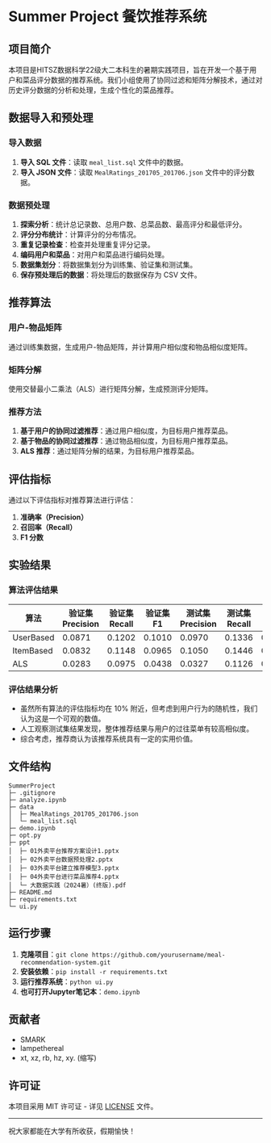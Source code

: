 # Summer Project 餐饮推荐系统

## 项目简介

本项目是HITSZ数据科学22级大二本科生的暑期实践项目，旨在开发一个基于用户和菜品评分数据的推荐系统。我们小组使用了协同过滤和矩阵分解技术，通过对历史评分数据的分析和处理，生成个性化的菜品推荐。

## 数据导入和预处理

### 导入数据

1. **导入 SQL 文件**：读取 `meal_list.sql` 文件中的数据。
2. **导入 JSON 文件**：读取 `MealRatings_201705_201706.json` 文件中的评分数据。

### 数据预处理

1. **探索分析**：统计总记录数、总用户数、总菜品数、最高评分和最低评分。
2. **评分分布统计**：计算评分的分布情况。
3. **重复记录检查**：检查并处理重复评分记录。
4. **编码用户和菜品**：对用户和菜品进行编码处理。
5. **数据集划分**：将数据集划分为训练集、验证集和测试集。
6. **保存预处理后的数据**：将处理后的数据保存为 CSV 文件。

## 推荐算法

### 用户-物品矩阵

通过训练集数据，生成用户-物品矩阵，并计算用户相似度和物品相似度矩阵。

### 矩阵分解

使用交替最小二乘法（ALS）进行矩阵分解，生成预测评分矩阵。

### 推荐方法

1. **基于用户的协同过滤推荐**：通过用户相似度，为目标用户推荐菜品。
2. **基于物品的协同过滤推荐**：通过物品相似度，为目标用户推荐菜品。
3. **ALS 推荐**：通过矩阵分解的结果，为目标用户推荐菜品。

## 评估指标

通过以下评估指标对推荐算法进行评估：

1. **准确率（Precision）**
2. **召回率（Recall）**
3. **F1 分数**

## 实验结果

### 算法评估结果

| 算法 | 验证集 Precision | 验证集 Recall | 验证集 F1 | 测试集 Precision | 测试集 Recall | 测试集 F1 |
|---|---|---|---|---|---|---|
| UserBased | 0.0871 | 0.1202 | 0.1010 | 0.0970 | 0.1336 | 0.1124 |
| ItemBased | 0.0832 | 0.1148 | 0.0965 | 0.1050 | 0.1446 | 0.1217 |
| ALS | 0.0283 | 0.0975 | 0.0438 | 0.0327 | 0.1126 | 0.0507 |

### 评估结果分析

* 虽然所有算法的评估指标均在 10% 附近，但考虑到用户行为的随机性，我们认为这是一个可观的数值。
* 人工观察测试集结果发现，整体推荐结果与用户的过往菜单有较高相似度。
* 综合考虑，推荐商认为该推荐系统具有一定的实用价值。


## 文件结构

```
SummerProject
├─ .gitignore
├─ analyze.ipynb
├─ data
│  ├─ MealRatings_201705_201706.json
│  └─ meal_list.sql
├─ demo.ipynb
├─ opt.py
├─ ppt
│  ├─ 01外卖平台推荐方案设计1.pptx
│  ├─ 02外卖平台数据预处理2.pptx
│  ├─ 03外卖平台建立推荐模型3.pptx
│  ├─ 04外卖平台进行菜品推荐4.pptx
│  └─ 大数据实践（2024暑）(终版).pdf
├─ README.md
├─ requirements.txt
└─ ui.py
```

## 运行步骤

1. **克隆项目**：`git clone https://github.com/yourusername/meal-recommendation-system.git`
2. **安装依赖**：`pip install -r requirements.txt`
3. **运行推荐系统**：`python ui.py`
4. **也可打开Jupyter笔记本**：`demo.ipynb`

## 贡献者

- SMARK
- lampethereal
- xt, xz, rb, hz, xy. (缩写)

## 许可证

本项目采用 MIT 许可证 - 详见 [LICENSE](LICENSE) 文件。

---

祝大家都能在大学有所收获，假期愉快！